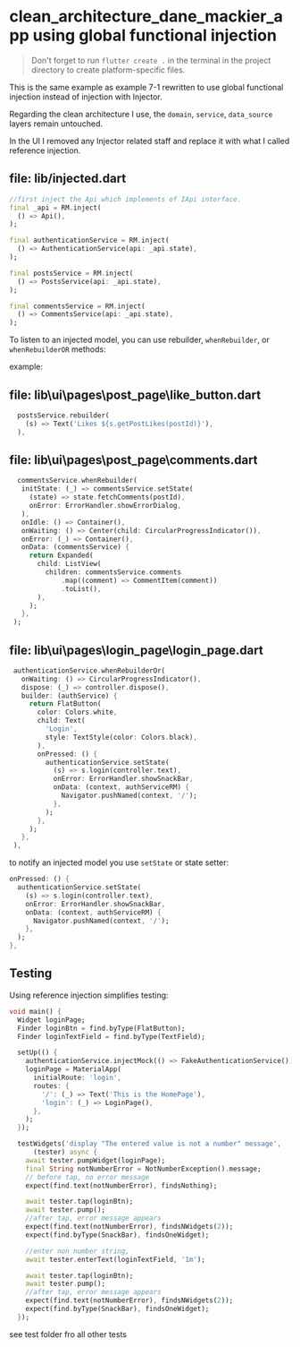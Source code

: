 # clean_architecture_dane_mackier_app using global functional injection

> Don't forget to run `flutter create .` in the terminal in the project directory to create platform-specific files.

This is the same example as example 7-1 rewritten to use global functional injection instead of injection with Injector.

Regarding the clean architecture I use, the `domain`, `service`, `data_source` layers remain untouched.

In the UI I removed any Injector related staff and replace it with what I called reference injection.

## file: lib/injected.dart

```dart
//first inject the Api which implements of IApi interface.
final _api = RM.inject(
  () => Api(),
);

final authenticationService = RM.inject(
  () => AuthenticationService(api: _api.state),
);

final postsService = RM.inject(
  () => PostsService(api: _api.state),
);

final commentsService = RM.inject(
  () => CommentsService(api: _api.state),
);
```

To listen to an injected model, you can use rebuilder, `whenRebuilder`, or `whenRebuilderOR` methods:

example:

## file: lib\ui\pages\post_page\like_button.dart
```dart
  postsService.rebuilder(
    (s) => Text('Likes ${s.getPostLikes(postId)}'),
  ),
```

## file: lib\ui\pages\post_page\comments.dart
```dart
  commentsService.whenRebuilder(
   initState: (_) => commentsService.setState(
     (state) => state.fetchComments(postId),
     onError: ErrorHandler.showErrorDialog,
   ),
   onIdle: () => Container(),
   onWaiting: () => Center(child: CircularProgressIndicator()),
   onError: (_) => Container(),
   onData: (commentsService) {
     return Expanded(
       child: ListView(
         children: commentsService.comments
             .map((comment) => CommentItem(comment))
             .toList(),
       ),
     );
   },
 );
```

## file: lib\ui\pages\login_page\login_page.dart
```dart
 authenticationService.whenRebuilderOr(
   onWaiting: () => CircularProgressIndicator(),
   dispose: (_) => controller.dispose(),
   builder: (authService) {
     return FlatButton(
       color: Colors.white,
       child: Text(
         'Login',
         style: TextStyle(color: Colors.black),
       ),
       onPressed: () {
         authenticationService.setState(
           (s) => s.login(controller.text),
           onError: ErrorHandler.showSnackBar,
           onData: (context, authServiceRM) {
             Navigator.pushNamed(context, '/');
           },
         );
       },
     );
   },
 ),
```

to notify an injected model you use `setState` or state setter:

```dart
onPressed: () {
  authenticationService.setState(
    (s) => s.login(controller.text),
    onError: ErrorHandler.showSnackBar,
    onData: (context, authServiceRM) {
      Navigator.pushNamed(context, '/');
    },
  );
},
```

## Testing
Using reference injection simplifies testing:

```dart
void main() {
  Widget loginPage;
  Finder loginBtn = find.byType(FlatButton);
  Finder loginTextField = find.byType(TextField);

  setUp(() {
    authenticationService.injectMock(() => FakeAuthenticationService());
    loginPage = MaterialApp(
      initialRoute: 'login',
      routes: {
        '/': (_) => Text('This is the HomePage'),
        'login': (_) => LoginPage(),
      },
    );
  });

  testWidgets('display "The entered value is not a number" message',
      (tester) async {
    await tester.pumpWidget(loginPage);
    final String notNumberError = NotNumberException().message;
    // before tap, no error message
    expect(find.text(notNumberError), findsNothing);

    await tester.tap(loginBtn);
    await tester.pump();
    //after tap, error message appears
    expect(find.text(notNumberError), findsNWidgets(2));
    expect(find.byType(SnackBar), findsOneWidget);

    //enter non number string,
    await tester.enterText(loginTextField, '1m');

    await tester.tap(loginBtn);
    await tester.pump();
    //after tap, error message appears
    expect(find.text(notNumberError), findsNWidgets(2));
    expect(find.byType(SnackBar), findsOneWidget);
  });
```

see test folder fro all other tests